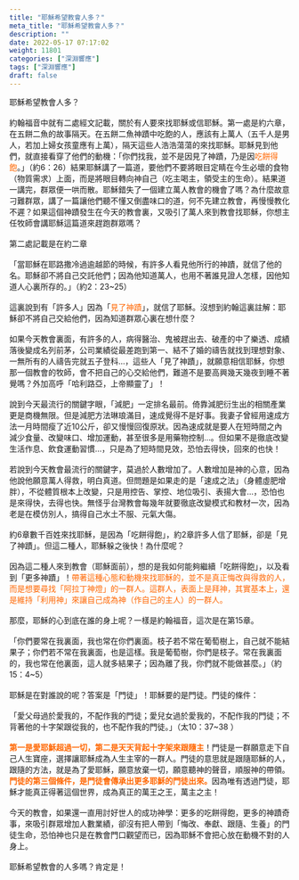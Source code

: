 ```yaml
---
title: "耶穌希望教會人多？"
meta_title: "耶穌希望教會人多？"
description: ""
date: 2022-05-17 07:17:02
weight: 11801
categories: ["深淵響應"]
tags: ["深淵響應"]
draft: false
---
```


耶穌希望教會人多？<br />
<br />
約翰福音中就有二處經文記載，關於有人要來找耶穌或信耶穌。第一處是約六章，在五餅二魚的故事隔天。在五餅二魚神蹟中吃飽的人，應該有上萬人（五千人是男人，若加上婦女孩童應有上萬），隔天這些人浩浩蕩蕩的來找耶穌。耶穌見到他們，就直接看穿了他們的動機：「你們找我，並不是因見了神蹟，乃是因<span style="color: #ff6600;">吃餅得飽</span>。」（約6：26）結果耶穌講了一篇道，要他們不要將眼目定睛在今生必壞的食物（物質需求）上面，而是將眼目轉向神自己（吃主喝主，領受主的生命）。結果道一講完，群眾便一哄而散。耶穌錯失了一個建立萬人教會的機會了嗎？為什麼故意刁難群眾，講了一篇讓他們聽不懂又倒盡味口的道，何不先建立教會，再慢慢教化不遲？如果這個神蹟發生在今天的教會裏，又吸引了萬人來到教會找耶穌，你想主任牧師會講耶穌這篇道來趕跑群眾嗎？<br />
<br />
第二處記載是在約二章<br />
<br />
「當耶穌在耶路撒冷過逾越節的時候，有許多人看見他所行的神蹟，就信了他的名。耶穌卻不將自己交託他們；因為他知道萬人，也用不著誰見證人怎樣，因他知道人心裏所存的。」（約2：23~25）<br />
<br />
這裏說到有「許多人」因為「<span style="color: #ff6600;">見了神蹟</span>」，就信了耶穌。沒想到約翰這裏註解：耶穌卻不將自己交給他們，因為知道群眾心裏在想什麼？<br />
<br />
如果今天教會裏面，有許多的人，病得醫治、鬼被趕出去、破產的中了樂透、成績落後變成名列前茅，公司業績從最差跑到第一、結不了婚的禱告就找到理想對象、一無所有的人禱告完就五子登科…，這些人「見了神蹟」，就願意相信耶穌，你想那一個教會的牧師，會不把自己的心交給他們，難道不是要高興幾天幾夜到睡不著覺嗎？外加高呼「哈利路亞，上帝顯靈了」！<br />
<br />
說到今天最流行的關鍵字眼，「減肥」一定排名最前。倚靠減肥衍生出的相關產業更是商機無限。但是減肥方法琳琅滿目，速成覺得不是好事。我妻子曾經用速成方法一月時間瘦了近10公斤，卻又慢慢回復原狀。因為速成就是要人在短時間之內減少食量、改變味口、增加運動，甚至很多是用藥物控制…。但如果不是徹底改變生活作息、飲食運動習慣…，只是為了短時間見效，恐怕去得快，回來的也快！<br />
<br />
若說到今天教會最流行的關鍵字，莫過於人數增加了。人數增加是神的心意，因為他說他願意萬人得救，明白真道。但問題是如果走的是「速成之法」（身體虛肥增胖），不從體質根本上改變，只是用控告、掌控、地位吸引、表揚大會…，恐怕也是來得快，去得也快。無怪乎台灣教會每幾年就要徹底改變模式和教材一次，因為老是在模仿別人，搞得自己水土不服、元氣大傷。<br />
<br />
約6章數千百姓來找耶穌，是因為「吃餅得飽」，約2章許多人信了耶穌，卻是「見了神蹟」。但這二種人，耶穌躲之後快！為什麼呢？<br />
<br />
因為這二種人來到教會（耶穌面前），想的是我如何能夠繼續「吃餅得飽」，以及看到「更多神蹟」！<span style="color: #ff6600;">帶著這種心態和動機來找耶穌的，並不是真正悔改與得救的人，而是想要尋找「阿拉丁神燈」的一群人。這群人，表面上是拜神，其實基本上，還是維持「利用神」來讓自己成為神（作自己的主人）的一群人。</span><br />
<br />
那麼，耶穌的心到底在誰的身上呢？一樣是約翰福音，這次是在第15章。<br />
<br />
「你們要常在我裏面，我也常在你們裏面。枝子若不常在葡萄樹上，自己就不能結果子；你們若不常在我裏面，也是這樣。我是葡萄樹，你們是枝子。常在我裏面的，我也常在他裏面，這人就多結果子；因為離了我，你們就不能做甚麼。」（約15：4~5）<br />
<br />
耶穌是在對誰說的呢？答案是「門徒」！耶穌要的是門徒。門徒的條件：<br />
<br />
「愛父母過於愛我的，不配作我的門徒；愛兒女過於愛我的，不配作我的門徒；不背著他的十字架跟從我的，也不配作我的門徒。」（太10：37~38 ）<br />
<br />
<strong><span style="color: #ff6600;">第一是愛耶穌超過一切，第二是天天背起十字架來跟隨主</span></strong>！門徒是一群願意走下自己人生寶座，選擇讓耶穌成為人生主宰的一群人。門徒的意思就是跟隨耶穌的人，跟隨的方法，就是為了愛耶穌，願意放棄一切，願意聽神的聲音，順服神的帶領。<strong><span style="color: #ff6600;">門徒的第三個條件，是門徒會傳承出更多耶穌的門徒出來。</span></strong>因為唯有透過門徒，耶穌才能真正得著這個世界，成為真正的萬王之王，萬主之主！<br />
<br />
今天的教會，如果還一直用討好世人的成功神學：更多的吃餅得飽，更多的神蹟奇事，來吸引群眾增加人數業績，卻沒有把人帶到「悔改、奉獻、跟隨、生養」的門徒生命，恐怕神也只是在教會門口觀望而已，因為耶穌不會把心放在動機不對的人身上。<br />
<br />
耶穌希望教會的人多嗎？肯定是！
        